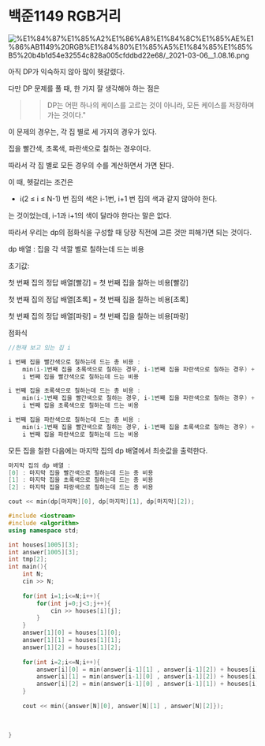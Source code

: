 # 백준1149 RGB거리

![%E1%84%87%E1%85%A2%E1%86%A8%E1%84%8C%E1%85%AE%E1%86%AB1149%20RGB%E1%84%80%E1%85%A5%E1%84%85%E1%85%B5%20b4b1d54e32554c828a005cfddbd22e68/_2021-03-06__1.08.16.png](%E1%84%87%E1%85%A2%E1%86%A8%E1%84%8C%E1%85%AE%E1%86%AB1149%20RGB%E1%84%80%E1%85%A5%E1%84%85%E1%85%B5%20b4b1d54e32554c828a005cfddbd22e68/_2021-03-06__1.08.16.png)

아직 DP가 익숙하지 않아 많이 헷갈렸다. 

다만  DP 문제를 풀 때, 한 가지 잘 생각해야 하는 점은 

>>DP는 어떤 하나의 케이스를 고르는 것이 아니라, 모든 케이스를 저장하며 가는 것이다."

이 문제의 경우는, 각 집 별로 세 가지의 경우가 있다. 

집을 빨간색, 초록색, 파란색으로 칠하는 경우이다. 

따라서 각 집 별로 모든 경우의 수를 계산하면서 가면 된다. 

이 때, 헷갈리는 조건은 

- i(2 ≤ i ≤ N-1) 번 집의 색은 i-1번, i+1 번 집의 색과 같지 않아야 한다.

는 것이었는데, i-1과 i+1의 색이 달라야 한다는 말은 없다. 

따라서 우리는 dp의 점화식을 구성할 때 당장 직전에 고른 것만 피해가면 되는 것이다. 

dp 배열 : 집을 각 색깔 별로 칠하는데 드는 비용

초기값: 

첫 번째 집의 정답 배열[빨강] = 첫 번째 집을 칠하는 비용[빨강]

첫 번째 집의 정답 배열[초록] = 첫 번째 집을 칠하는 비용[초록]

첫 번째 집의 정답 배열[파랑] = 첫 번째 집을 칠하는 비용[파랑]

점화식

```cpp
//현재 보고 있는 집 i

i 번째 집을 빨간색으로 칠하는데 드는 총 비용 : 
	min(i-1번째 집을 초록색으로 칠하는 경우, i-1번째 집을 파란색으로 칠하는 경우) +
	i 번째 집을 빨간색으로 칠하는데 드는 비용

i 번째 집을 초록색으로 칠하는데 드는 총 비용 : 
	min(i-1번째 집을 빨간색으로 칠하는 경우, i-1번째 집을 파란색으로 칠하는 경우) +
	i 번째 집을 초록색으로 칠하는데 드는 비용

i 번째 집을 파란색으로 칠하는데 드는 총 비용 : 
	min(i-1번째 집을 빨간색으로 칠하는 경우, i-1번째 집을 초록색으로 칠하는 경우) +
	i 번째 집을 파란색으로 칠하는데 드는 비용

```

모든 집을 칠한 다음에는 마지막 집의 dp 배열에서 최솟값을 출력한다. 

```cpp
마지막 집의 dp 배열 :
[0] : 마지막 집을 빨간색으로 칠하는데 드는 총 비용
[1] : 마지막 집을 초록색으로 칠하는데 드는 총 비용
[2] : 마지막 집을 파랑색으로 칠하는데 드는 총 비용

cout << min(dp[마지막][0], dp[마지막][1], dp[마지막][2]);
```

```cpp
#include <iostream>
#include <algorithm>
using namespace std;

int houses[1005][3];
int answer[1005][3];
int tmp[2];
int main(){
    int N;
    cin >> N;
    
    for(int i=1;i<=N;i++){
        for(int j=0;j<3;j++){
            cin >> houses[i][j];
        }
    }
    answer[1][0] = houses[1][0];
    answer[1][1] = houses[1][1];
    answer[1][2] = houses[1][2];
    
    for(int i=2;i<=N;i++){
        answer[i][0] = min(answer[i-1][1] , answer[i-1][2]) + houses[i][0];
        answer[i][1] = min(answer[i-1][0] , answer[i-1][2]) + houses[i][1];
        answer[i][2] = min(answer[i-1][0] , answer[i-1][1]) + houses[i][2];
    }
    
    cout << min({answer[N][0], answer[N][1] , answer[N][2]});
    
    
    
}
```